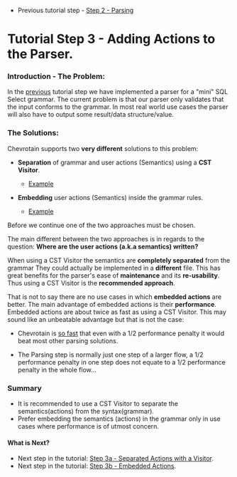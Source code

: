 * Previous tutorial step - [Step 2 - Parsing](https://github.com/SAP/chevrotain/blob/master/docs/tutorial/step2_parsing.md)

# Tutorial Step 3 - Adding Actions to the Parser.

### Introduction - The Problem:
In the [previous](https://github.com/SAP/chevrotain/blob/master/docs/tutorial/step2_parsing.md) tutorial step
we have implemented a parser for a "mini" SQL Select grammar. The current problem is that our parser only
validates that the input conforms to the grammar. In most real world use cases the parser will also have to output some 
result/data structure/value.

### The Solutions:

Chevrotain supports two **very different** solutions to this problem:

 * **Separation** of grammar and user actions (Semantics) using a **CST Visitor**.
   - [Example](https://github.com/SAP/chevrotain/blob/master/examples/grammars/calculator/calculator_pure_grammar.js)
   
 * **Embedding** user actions (Semantics) inside the grammar rules.
   - [Example](https://github.com/SAP/chevrotain/blob/master/examples/grammars/calculator/calculator_embedded_actions.js)
   
Before we continue one of the two approaches must be chosen.

The main different between the two approaches is in regards to the question:
**Where are the user actions (a.k.a semantics) written?**

When using a CST Visitor the semantics are **completely separated** from the grammar
They could actually be implemented in a **different** file. This has great benefits
for the parser's ease of **maintenance** and its **re-usability**.
Thus using a CST Visitor is the **recommended approach**.
  
That is not to say there are no use cases in which **embedded actions** are better.
The main advantage of embedded actions is their **performance**. Embedded actions are
about twice as fast as using a CST Visitor. This may sound like an unbeatable advantage
but that is not the case:

* Chevrotain is [so fast](http://sap.github.io/chevrotain/performance/) that even with a 1/2 performance 
  penalty it would beat most other parsing solutions.

* The Parsing step is normally just one step of a larger flow, a 1/2 performance penalty in one step
  does not equate to a 1/2 performance penalty in the whole flow...
 
 
### Summary

* It is recommended to use a CST Visitor to separate the semantics(actions) from the syntax(grammar).
* Prefer embedding the semantics (actions) in the grammar only in use cases where performance is of utmost concern.

#### What is Next?
* Next step in the tutorial: [Step 3a - Separated Actions with a Visitor](https://github.com/SAP/chevrotain/blob/master/docs/tutorial/step3a_adding_actions_visitor.md).
* Next step in the tutorial: [Step 3b - Embedded Actions](https://github.com/SAP/chevrotain/blob/master/docs/tutorial/step3b_adding_actions_embedded.md).
